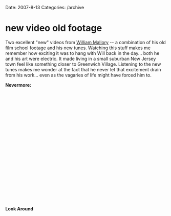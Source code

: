 Date: 2007-8-13
Categories: /archive

# new video old footage

Two excellent "new" videos from <a href="http://www.fuzzontheapple.com">William Mallory</a> -- a combination of his old film school footage and his new tunes.  Watching this stuff makes me remember how exciting it was to hang with Will back in the day... both he and his art were electric.  It made living in a small suburban New Jersey town feel like something closer to Greenwich Village.  Listening to the new tunes makes me wonder at the fact that he never let that excitement drain from his work... even as the vagaries of life might have forced him to.

<strong>Nevermore:</strong>
<object width="425" height="355"><param name="movie" value="http://www.youtube.com/v/juFVsTGRITo&rel=1"></param><param name="wmode" value="transparent"></param><embed src="http://www.youtube.com/v/juFVsTGRITo&rel=1" type="application/x-shockwave-flash" wmode="transparent" width="425" height="355"></embed></object>

<strong>Look Around</strong>
<object width="425" height="355"><param name="movie" value="http://www.youtube.com/v/LHsPArxvWlw&rel=1"></param><param name="wmode" value="transparent"></param><embed src="http://www.youtube.com/v/LHsPArxvWlw&rel=1" type="application/x-shockwave-flash" wmode="transparent" width="425" height="355"></embed></object>
